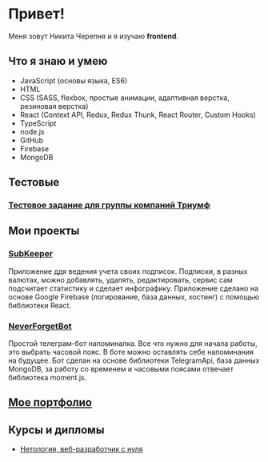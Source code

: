# Привет!

Меня зовут Никита Черепня и я изучаю **frontend**.

## Что я знаю и умею

* JavaScript (основы языка, ES6)
* HTML
* CSS (SASS, flexbox, простые анимации, адаптивная верстка, резиновая верстка)
* React (Context API, Redux, Redux Thunk, React Router, Custom Hooks)
* TypeScript
* node.js
* GitHub
* Firebase
* MongoDB

## Тестовые ## 

### [Тестовое задание для группы компаний Триумф](https://github.com/cherry-pynya/triumph-test) ###

## Мои проекты ##

### [SubKeeper](https://github.com/cherry-pynya/SubKeeper) ###
Приложение ддя ведения учета своих подписок. Подписки, в разных валютах, можно добавлять, удалять, редактировать, сервис сам подсчитает статистику и сделает инфографику. Приложение сделано на основе Google Firebase (логирование, база данных, хостинг) с помощью библиотеки React.

### [NeverForgetBot](https://github.com/cherry-pynya/neverForget_bot) ###

Простой телеграм-бот напоминалка. Все что нужно для начала работы, это выбрать часовой пояс. В боте можно оставлять себе напоминания на будущее. Бот сделан на основе библиотеки TelegramApi, база данных MongoDB, за работу со временем и часовыми поясами отвечает библиотека moment.js.

## [Мое портфолио](https://github.com/cherry-pynya/my-resume)

## Курсы и дипломы
* [Нетология, веб-разработчик с нуля](https://github.com/cherry-pynya/my-resume/blob/main/public/cert.png)
